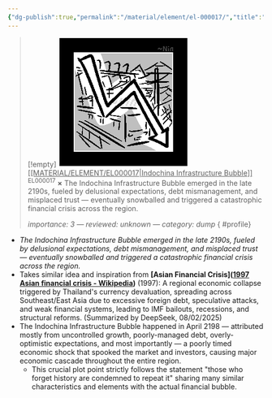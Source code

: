 ```yaml
---
{"dg-publish":true,"permalink":"/material/element/el-000017/","title":"Indochina Infrastructure Bubble","tags":["-element"]}
---
```


>[!empty]
> ![RESOURCE/ASSET/ICON/EL000017.png|icon](/img/user/RESOURCE/ASSET/ICON/EL000017.png) <u class="title">[[MATERIAL/ELEMENT/EL000017\|Indochina Infrastructure Bubble]]</u> <sup class="title">EL000017</sup> <b class="title">×</b>
> The Indochina Infrastructure Bubble emerged in the late 2190s, fueled by delusional expectations, debt mismanagement, and misplaced trust — eventually snowballed and triggered a catastrophic financial crisis across the region.
> 
> <i class="small">importance: 3 — reviewed: unknown — category: dump</i>
{ #profile}


- *The Indochina Infrastructure Bubble emerged in the late 2190s, fueled by delusional expectations, debt mismanagement, and misplaced trust — eventually snowballed and triggered a catastrophic financial crisis across the region.*
- Takes similar idea and inspiration from **[Asian Financial Crisis]([1997 Asian financial crisis - Wikipedia](https://en.wikipedia.org/wiki/1997_Asian_financial_crisis))** (1997): A regional economic collapse triggered by Thailand's currency devaluation, spreading across Southeast/East Asia due to excessive foreign debt, speculative attacks, and weak financial systems, leading to IMF bailouts, recessions, and structural reforms. (Summarized by DeepSeek, 08/02/2025)
- The Indochina Infrastructure Bubble happened in April 2198 — attributed mostly from uncontrolled growth, poorly-managed debt, overly-optimistic expectations, and most importantly — a poorly timed economic shock that spooked the market and investors, causing major economic cascade throughout the entire region.
	- This crucial plot point strictly follows the statement "those who forget history are condemned to repeat it" sharing many similar characteristics and elements with the actual financial bubble.